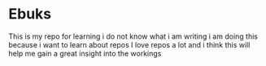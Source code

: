 # Ebuks
This is my repo for learning 
i do not know what i am writing 
i am doing this because i want to learn about repos
I love repos a lot and i think this will help me gain a great insight into the workings
